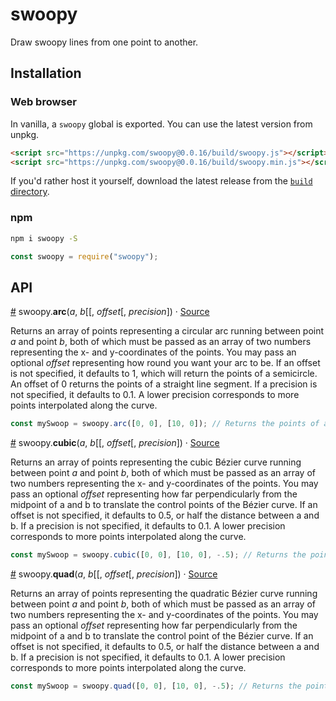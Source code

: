 # swoopy
Draw swoopy lines from one point to another.

## Installation

### Web browser
In vanilla, a `swoopy` global is exported. You can use the latest version from unpkg.
```html
<script src="https://unpkg.com/swoopy@0.0.16/build/swoopy.js"></script>
<script src="https://unpkg.com/swoopy@0.0.16/build/swoopy.min.js"></script>
```
If you'd rather host it yourself, download the latest release from the [`build` directory](https://github.com/HarryStevens/swoopy/tree/master/build).

### npm

```bash
npm i swoopy -S
```
```js
const swoopy = require("swoopy");
```

## API

<a name="arc" href="#arc">#</a> swoopy.<b>arc</b>(<i>a</i>, <i>b</i>[[, <i>offset</i>[, <i>precision</i>]) · [Source](https://github.com/HarryStevens/swoopy/blob/master/src/arc.js "Source")

Returns an array of points representing a circular arc running between point <i>a</i> and point <i>b</i>, both of which must be passed as an array of two numbers representing the x- and y-coordinates of the points. You may pass an optional <i>offset</i> representing how round you want your arc to be. If an offset is not specified, it defaults to 1, which will return the points of a semicircle. An offset of 0 returns the points of a straight line segment. If a precision is not specified, it defaults to 0.1. A lower precision corresponds to more points interpolated along the curve.

```js
const mySwoop = swoopy.arc([0, 0], [10, 0]); // Returns the points of a semicircle between <0, 0> and <10, 0>.
```

<a name="cubic" href="#cubic">#</a> swoopy.<b>cubic</b>(<i>a</i>, <i>b</i>[[, <i>offset</i>[, <i>precision</i>]) · [Source](https://github.com/HarryStevens/swoopy/blob/master/src/cubic.js "Source")

Returns an array of points representing the cubic Bézier curve running between point <i>a</i> and point <i>b</i>, both of which must be passed as an array of two numbers representing the x- and y-coordinates of the points. You may pass an optional <i>offset</i> representing how far perpendicularly from the midpoint of a and b to translate the control points of the Bézier curve. If an offset is not specified, it defaults to 0.5, or half the distance between a and b. If a precision is not specified, it defaults to 0.1. A lower precision corresponds to more points interpolated along the curve. 

```js
const mySwoop = swoopy.cubic([0, 0], [10, 0], -.5); // Returns the points of a cubic Bézier curve between <0, 0> and <10, 0>, with offsets that are negative half the distance between <0, 0> and <10, 0>.
```

<a name="quad" href="#quad">#</a> swoopy.<b>quad</b>(<i>a</i>, <i>b</i>[[, <i>offset</i>[, <i>precision</i>]) · [Source](https://github.com/HarryStevens/swoopy/blob/master/src/quad.js "Source")

Returns an array of points representing the quadratic Bézier curve running between point <i>a</i> and point <i>b</i>, both of which must be passed as an array of two numbers representing the x- and y-coordinates of the points. You may pass an optional <i>offset</i> representing how far perpendicularly from the midpoint of a and b to translate the control point of the Bézier curve. If an offset is not specified, it defaults to 0.5, or half the distance between a and b. If a precision is not specified, it defaults to 0.1. A lower precision corresponds to more points interpolated along the curve.

```js
const mySwoop = swoopy.quad([0, 0], [10, 0], -.5); // Returns the points of a quadratic Bézier curve between <0, 0> and <10, 0>, with an offset that is negative half the distance between <0, 0> and <10, 0>.
```